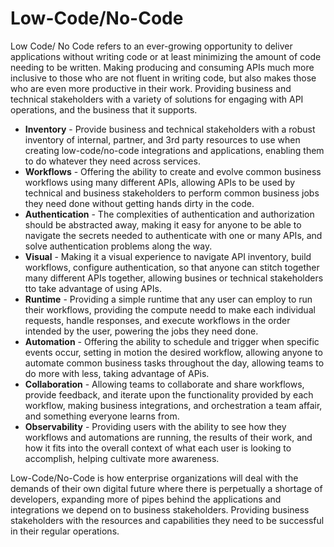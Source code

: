 # Low-Code/No-Code
Low Code/ No Code refers to an ever-growing opportunity to deliver applications without writing code or at least minimizing the amount of code needing to be written. Making producing and consuming APIs much more inclusive to those who are not fluent in writing code, but also makes those who are even more productive in their work. Providing business and technical stakeholders with a variety of solutions for engaging with API operations, and the business that it supports.

- **Inventory** - Provide business and technical stakeholders with a robust inventory of internal, partner, and 3rd party resources to use when creating low-code/no-code integrations and applications, enabling them to do whatever they need across services.
- **Workflows** - Offering the ability to create and evolve common business workflows using many different APIs, allowing APIs to be used by technical and business stakeholders to perform common business jobs they need done without getting hands dirty in the code.
- **Authentication** - The complexities of authentication and authorization should be abstracted away, making it easy for anyone to be able to navigate the secrets needed to authenticate with one or many APIs, and solve authentication problems along the way.
- **Visual** - Making it a visual experience to navigate API inventory, build workflows, configure authentication, so that anyone can stitch together many different APIs together, allowing busines or technical stakeholders tto take advantage of using APIs.
- **Runtime** - Providing a simple runtime that any user can employ to run their workflows, providing the compute needd to make each individual requests, handle responses, and execute workflows in the order intended by the user, powering the jobs they need done.
- **Automation** - Offering the ability to schedule and trigger when specific events occur, setting in motion the desired workflow, allowing anyone to automate common business tasks throughout the day, allowing teams to do more with less, taking advantage of APis.
- **Collaboration** - Allowing teams to collaborate and share workflows, provide feedback, and iterate upon the functionality provided by each workflow, making business integrations, and orchestration a team affair, and something everyone learns from.
- **Observability** - Providing users with the ability to see how they workflows and automations are running, the results of their work, and how it fits into the overall context of what each user is looking to accomplish, helping cultivate more awareness. 

Low-Code/No-Code is how enterprise organizations will deal with the demands of their own digital future where there is perpetually a shortage of developers, expanding more of pipes behind the applications and integrations we depend on to business stakeholders. Providing business stakeholders with the resources and capabilities they need to be successful in their regular operations.
